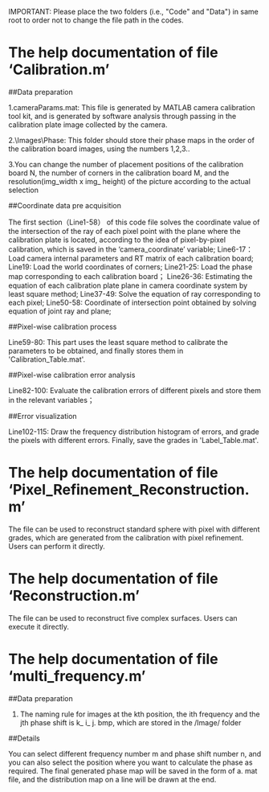 IMPORTANT: Please place the two folders (i.e., "Code" and "Data") in same root to order not to change the file path in the codes.

# The help documentation of file ‘Calibration.m’

##Data preparation

1.cameraParams.mat:  This file is generated by MATLAB camera calibration tool kit, and is generated by software analysis through passing in the calibration plate image collected by the camera.

2.\Images\Phase:  This folder should store their phase maps in the order of the calibration board images, using the numbers 1,2,3..

3.You can change the number of placement positions of the calibration board N, the number of corners in the calibration board M, and the resolution(img_width x img_ height) of the picture according to the actual selection 

##Coordinate data pre acquisition

The first section（Line1-58） of this code file solves the coordinate value of the intersection of the ray of each pixel point with the plane where the calibration plate is located, according to the idea of pixel-by-pixel calibration, which is saved in the ‘camera_coordinate’ variable;
Line6-17：Load camera internal parameters and RT matrix of each calibration board;
Line19: Load the world coordinates of corners;
Line21-25: Load the phase map corresponding to each calibration board；
Line26-36: Estimating the equation of each calibration plate plane in camera coordinate system by least square method;
Line37-49: Solve the equation of ray corresponding to each pixel;
Line50-58: Coordinate of intersection point obtained by solving equation of joint ray and plane;

##Pixel-wise calibration process

Line59-80: This part uses the least square method to calibrate the parameters to be obtained, and finally stores them in 'Calibration_Table.mat'.

##Pixel-wise calibration error analysis

Line82-100: Evaluate the calibration errors of different pixels and store them in the relevant variables；

##Error visualization

Line102-115: Draw the frequency distribution histogram of errors, and grade the pixels with different errors. Finally, save the grades in 'Label_Table.mat'.


# The help documentation of file ‘Pixel_Refinement_Reconstruction.m’
The file can be used to reconstruct standard sphere with pixel with different grades, which are generated from the calibration with pixel refinement.
Users can perform it directly.

# The help documentation of file ‘Reconstruction.m’
The file can be used to reconstruct five complex surfaces. 
Users can execute it directly.

# The help documentation of file ‘multi_frequency.m’

##Data preparation

1. The naming rule for images at the kth position, the ith frequency and the jth phase shift is k_ i_ j. bmp, which are stored in the /Image/ folder

##Details

You can select different frequency number m and phase shift number n, and you can also select the position where you want to calculate the phase as required. The final generated phase map will be saved in the form of a. mat file, and the distribution map on a line will be drawn at the end.

